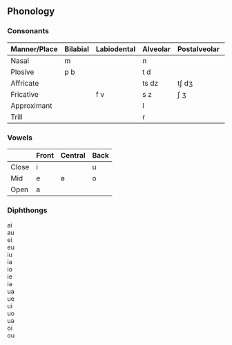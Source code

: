 ## Phonology

### Consonants

| Manner/Place | Bilabial | Labiodental | Alveolar | Postalveolar | Palatal | Velar | Glottal |
|--------------|----------|-------------|----------|--------------|---------|-------|---------|
| Nasal        | m        |             | n        |              |         | ŋ     |         |
| Plosive      | p b      |             | t d      |              |         | k g   | ʔ       |
| Affricate    |          |             | ts dz    | tʃ dʒ        |         |       |         |
| Fricative    |          | f v         | s z      | ʃ ʒ          | ç       |       | h       |
| Approximant  |          |             | l        |              | j       | w     |         |
| Trill        |          |             | r        |              |         |       |         |

### Vowels

|       | Front | Central | Back |
|-------|-------|---------|------|
| Close | i     |         | u    |
| Mid   | e     | ə       | o    |
| Open  | a     |         |      |

### Diphthongs

ai  
au  
ei  
eu  
iu  
ia  
io  
ie  
iə  
ua  
ue  
ui  
uo  
uə  
oi  
ou  
